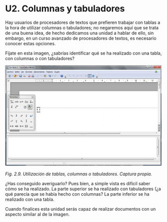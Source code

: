 # U2. Columnas y tabuladores

Hay usuarios de procesadores de textos que prefieren trabajar con tablas a la hora de utilizar columnas o tabuladores; no negaremos aquí que se trata de una buena idea, de hecho dedicamos una unidad a hablar de ello, sin embargo, en un curso avanzado de procesadores de textos, es necesario conocer estas opciones.

Fíjate en esta imagen, ¿sabrías identificar qué se ha realizado con una tabla, con columnas o con tabuladores?


![](img/Imagen_09.jpg)


_Fig. 2.9. Utilización de tablas, columnas o tabuladores. Captura propia._

¿Has conseguido averiguarlo? Pues bien, a simple vista es difícil saber cómo se ha realizado. La parte superior se ha realizado con tabuladores (¿a qué parecía que se había hecho con columnas? La parte inferior se ha realizado con una tabla.

Cuando finalices esta unidad serás capaz de realizar documentos con un aspecto similar al de la imagen.

